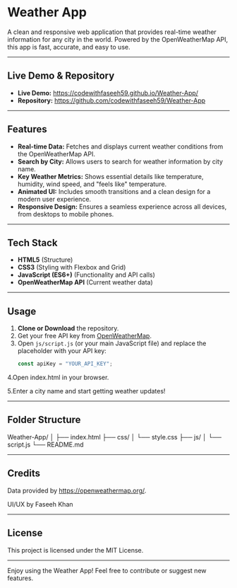 

# Weather App

A clean and responsive web application that provides real-time weather information for any city in the world. Powered by the OpenWeatherMap API, this app is fast, accurate, and easy to use.

---

## Live Demo & Repository

- **Live Demo:** https://codewithfaseeh59.github.io/Weather-App/
- **Repository:** https://github.com/codewithfaseeh59/Weather-App

---

## Features

- **Real-time Data:** Fetches and displays current weather conditions from the OpenWeatherMap API.
- **Search by City:** Allows users to search for weather information by city name.
- **Key Weather Metrics:** Shows essential details like temperature, humidity, wind speed, and "feels like" temperature.
- **Animated UI:** Includes smooth transitions and a clean design for a modern user experience.
- **Responsive Design:** Ensures a seamless experience across all devices, from desktops to mobile phones.

---

## Tech Stack

- **HTML5** (Structure)
- **CSS3** (Styling with Flexbox and Grid)
- **JavaScript (ES6+)** (Functionality and API calls)
- **OpenWeatherMap API** (Current weather data)

---

## Usage

1. **Clone or Download** the repository.
2. Get your free API key from [OpenWeatherMap](https://openweathermap.org/api).
3. Open `js/script.js` (or your main JavaScript file) and replace the placeholder with your API key:
   ```javascript
   const apiKey = "YOUR_API_KEY";
4.Open index.html in your browser.

5.Enter a city name and start getting weather updates!

---

## Folder Structure
Weather-App/
│
├── index.html
├── css/
│   └── style.css
├── js/
│   └── script.js
└── README.md

---

## Credits
Data provided by https://openweathermap.org/.

UI/UX by Faseeh Khan

---

## License
This project is licensed under the MIT License.

---

Enjoy using the Weather App!
Feel free to contribute or suggest new features.

